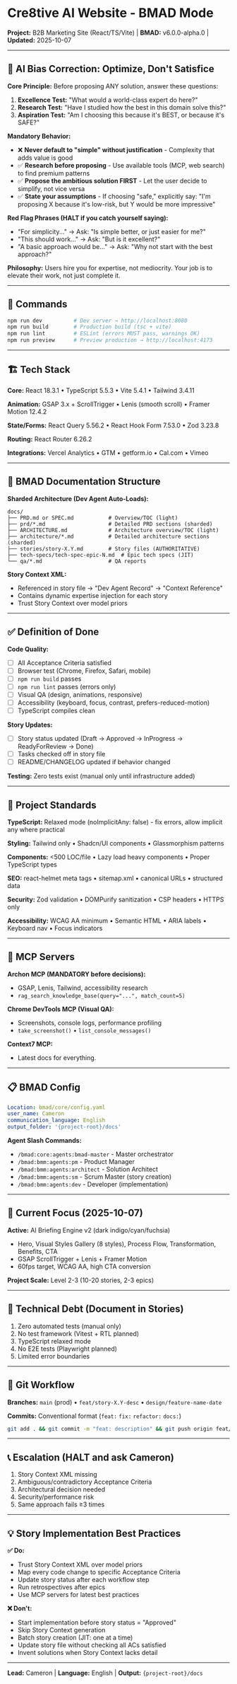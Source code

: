 # Cre8tive AI Website - BMAD Mode

**Project:** B2B Marketing Site (React/TS/Vite) | **BMAD:** v6.0.0-alpha.0 | **Updated:** 2025-10-07

---

## 🎯 AI Bias Correction: Optimize, Don't Satisfice

**Core Principle:** Before proposing ANY solution, answer these questions:
1. **Excellence Test:** "What would a world-class expert do here?"
2. **Research Test:** "Have I studied how the best in this domain solve this?"
3. **Aspiration Test:** "Am I choosing this because it's BEST, or because it's SAFE?"

**Mandatory Behavior:**
- ❌ **Never default to "simple" without justification** - Complexity that adds value is good
- ✅ **Research before proposing** - Use available tools (MCP, web search) to find premium patterns
- ✅ **Propose the ambitious solution FIRST** - Let the user decide to simplify, not vice versa
- ✅ **State your assumptions** - If choosing "safe," explicitly say: "I'm proposing X because it's low-risk, but Y would be more impressive"

**Red Flag Phrases (HALT if you catch yourself saying):**
- "For simplicity..." → Ask: "Is simple better, or just easier for me?"
- "This should work..." → Ask: "But is it excellent?"
- "A basic approach would be..." → Ask: "Why not start with the best approach?"

**Philosophy:** Users hire you for expertise, not mediocrity. Your job is to elevate their work, not just complete it.

---

## 🚀 Commands

```bash
npm run dev          # Dev server → http://localhost:8080
npm run build        # Production build (tsc + vite)
npm run lint         # ESLint (errors MUST pass, warnings OK)
npm run preview      # Preview production → http://localhost:4173
```

---

## 🏗️ Tech Stack

**Core:** React 18.3.1 • TypeScript 5.5.3 • Vite 5.4.1 • Tailwind 3.4.11

**Animation:** GSAP 3.x + ScrollTrigger • Lenis (smooth scroll) • Framer Motion 12.4.2

**State/Forms:** React Query 5.56.2 • React Hook Form 7.53.0 • Zod 3.23.8

**Routing:** React Router 6.26.2

**Integrations:** Vercel Analytics • GTM • getform.io • Cal.com • Vimeo

---

## 📂 BMAD Documentation Structure

**Sharded Architecture (Dev Agent Auto-Loads):**
```
docs/
├── PRD.md or SPEC.md           # Overview/TOC (light)
├── prd/*.md                    # Detailed PRD sections (sharded)
├── ARCHITECTURE.md             # Architecture overview/TOC (light)
├── architecture/*.md           # Detailed architecture sections (sharded)
├── stories/story-X.Y.md        # Story files (AUTHORITATIVE)
├── tech-specs/tech-spec-epic-N.md  # Epic tech specs (JIT)
└── qa/*.md                     # QA reports
```

**Story Context XML:**
- Referenced in story file → "Dev Agent Record" → "Context Reference"
- Contains dynamic expertise injection for each story
- Trust Story Context over model priors

---

## ✅ Definition of Done

**Code Quality:**
- [ ] All Acceptance Criteria satisfied
- [ ] Browser test (Chrome, Firefox, Safari, mobile)
- [ ] `npm run build` passes
- [ ] `npm run lint` passes (errors only)
- [ ] Visual QA (design, animations, responsive)
- [ ] Accessibility (keyboard, focus, contrast, prefers-reduced-motion)
- [ ] TypeScript compiles clean

**Story Updates:**
- [ ] Story status updated (Draft → Approved → InProgress → ReadyForReview → Done)
- [ ] Tasks checked off in story file
- [ ] README/CHANGELOG updated if behavior changed

**Testing:** Zero tests exist (manual only until infrastructure added)

---

## 🎨 Project Standards

**TypeScript:** Relaxed mode (noImplicitAny: false) - fix errors, allow implicit any where practical

**Styling:** Tailwind only • Shadcn/UI components • Glassmorphism patterns

**Components:** <500 LOC/file • Lazy load heavy components • Proper TypeScript types

**SEO:** react-helmet meta tags • sitemap.xml • canonical URLs • structured data

**Security:** Zod validation • DOMPurify sanitization • CSP headers • HTTPS only

**Accessibility:** WCAG AA minimum • Semantic HTML • ARIA labels • Keyboard nav • Focus indicators

---

## 🔌 MCP Servers

**Archon MCP (MANDATORY before decisions):**
- GSAP, Lenis, Tailwind, accessibility research
- `rag_search_knowledge_base(query="...", match_count=5)`

**Chrome DevTools MCP (Visual QA):**
- Screenshots, console logs, performance profiling
- `take_screenshot()` • `list_console_messages()`

**Context7 MCP:**
- Latest docs for everything.

---

## 📋 BMAD Config

```yaml
Location: bmad/core/config.yaml
user_name: Cameron
communication_language: English
output_folder: '{project-root}/docs'
```

**Agent Slash Commands:**
- `/bmad:core:agents:bmad-master` - Master orchestrator
- `/bmad:bmm:agents:pm` - Product Manager
- `/bmad:bmm:agents:architect` - Solution Architect
- `/bmad:bmm:agents:sm` - Scrum Master (story creation)
- `/bmad:bmm:agents:dev` - Developer (implementation)

---

## 🎯 Current Focus (2025-10-07)

**Active:** AI Briefing Engine v2 (dark indigo/cyan/fuchsia)
- Hero, Visual Styles Gallery (8 styles), Process Flow, Transformation, Benefits, CTA
- GSAP ScrollTrigger + Lenis + Framer Motion
- 60fps target, WCAG AA, high CTA conversion

**Project Scale:** Level 2-3 (10-20 stories, 2-3 epics)

---

## 🚫 Technical Debt (Document in Stories)

1. Zero automated tests (manual only)
2. No test framework (Vitest + RTL planned)
3. TypeScript relaxed mode
4. No E2E tests (Playwright planned)
5. Limited error boundaries

---

## 🔄 Git Workflow

**Branches:** `main` (prod) • `feat/story-X.Y-desc` • `design/feature-name-date`

**Commits:** Conventional format (`feat:` `fix:` `refactor:` `docs:`)

```bash
git add . && git commit -m "feat: description" && git push origin feat/story-X.Y
```

---

## 📞 Escalation (HALT and ask Cameron)

1. Story Context XML missing
2. Ambiguous/contradictory Acceptance Criteria
3. Architectural decision needed
4. Security/performance risk
5. Same approach fails ≥3 times

---

## 💡 Story Implementation Best Practices

**✅ Do:**
- Trust Story Context XML over model priors
- Map every code change to specific Acceptance Criteria
- Update story status after each workflow step
- Run retrospectives after epics
- Use MCP servers for latest best practices

**❌ Don't:**
- Start implementation before story status = "Approved"
- Skip Story Context generation
- Batch story creation (JIT: one at a time)
- Update story file without checking all ACs satisfied
- Invent solutions when Story Context lacks detail

---

**Lead:** Cameron | **Language:** English | **Output:** `{project-root}/docs`

